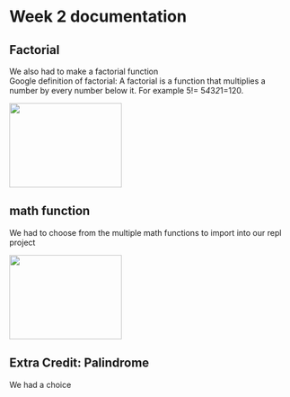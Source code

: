 # Week 2 documentation

## Factorial
We also had to make a factorial function  
Google definition of factorial: A factorial is a function that multiplies a number by every number below it. For example 5!= 5*4*3*2*1=120.

<img src="https://user-images.githubusercontent.com/89225478/161346763-ce2642c4-5837-46ee-af6e-cd3cf9641b67.png" width="200" height="150">

## math function 
We had to choose from the multiple math functions to import into our repl project

<img src="https://user-images.githubusercontent.com/89225478/161347987-eee305ea-683d-40ca-8708-d25b5dab4bab.png" width="200" height="150">

## Extra Credit: Palindrome
We had a choice 
